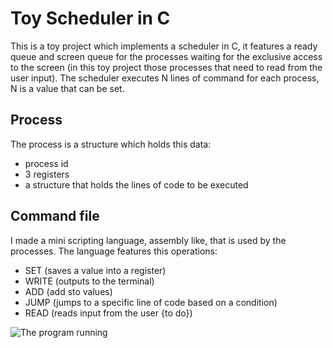 # Toy Scheduler in C
This is a toy project which implements a scheduler in C, it features a ready queue and screen queue for the processes waiting for the exclusive access to the screen (in this toy project those processes that need to read from the user input). The scheduler executes N lines of command for each process, N is a value that can be set. 

## Process
The process is a structure which holds this data:

 - process id
 - 3 registers
 - a structure that holds the lines of code to be executed
 
## Command file
I made a mini scripting language, assembly like, that is used by the processes. The language features this operations:
 - SET (saves a value into a register)
 - WRITE (outputs to the terminal)
 - ADD (add sto values)
 - JUMP (jumps to a specific line of code based on a condition)
 - READ (reads input from the user {to do})


![The program running](https://imgur.com/OnsbSBT.png)

